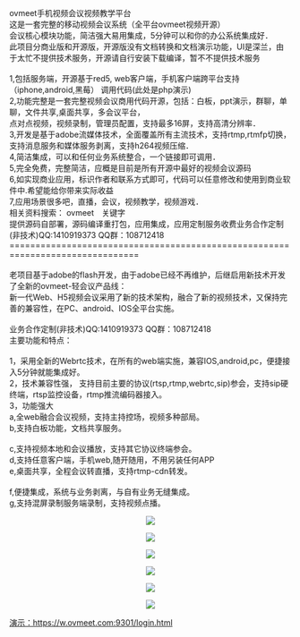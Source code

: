 ovmeet手机视频会议视频教学平台</br>
这是一套完整的移动视频会议系统（全平台ovmeet视频开源）</br>
会议核心模块功能，简洁强大易用集成，5分钟可以和你的办公系统集成好．</br>
此项目分商业版和开源版，开源版没有文档转换和文档演示功能，UI是深兰，由于太忙不提供技术服务，开源请自行安装下载编译，暂不不提供技术服务</br>
</br>
1,包括服务端，开源基于red5, web客户端，手机客户端跨平台支持（iphone,android,黑莓） 调用代码(此处是php演示)</br>
2,功能完整是一套完整视频会议商用代码开源，包括：白板，ppt演示，群聊，单聊，文件共享,桌面共享，多会议平台，</br>
点对点视频，视频录制，管理员配置，支持最多16屏，支持高清分辨率．</br>
3,开发是基于adobe流媒体技术，全面覆盖所有主流技术，支持rtmp,rtmfp切换，支持消息服务和媒体服务剥离，支持h264视频压缩．</br>
4,简洁集成，可以和任何业务系统整合，一个链接即可调用．</br>
5,完全免费，完整简洁，应概是目前是所有开源中最好的视频会议源码</br>
6,如实现商业应用，标识作者和联系方式即可，代码可以任意修改和使用到商业软件中.希望能给你带来实际收益</br>
7,应用场景很多吧，直播，会议，视频教学，视频游戏．</br>
相关资料搜索： ovmeet　关键字 </br>
提供源码自部署，源码编译重打包，应用集成，应用定制服务收费业务合作定制</br>
(非技术)QQ:1410919373  QQ群：108712418 
</br>
===============================================================================</br>
</br>
老项目基于adobe的flash开发，由于adobe已经不再维护，后继启用新技术开发了全新的ovmeet-轻会议产品线：</br>
新一代Web、H5视频会议采用了新的技术架构，融合了新的视频技术，又保持完善的兼容性，在PC、android、IOS全平台实施。</br>
</br>
业务合作定制(非技术)QQ:1410919373  QQ群：108712418</br>
主要功能和特点：</br>
</br>
1，采用全新的Webrtc技术，在所有的web端实施，兼容IOS,android,pc，便捷接入5分钟就能集成好。</br>
2，技术兼容性强， 支持目前主要的协议(rtsp,rtmp,webrtc,sip)参会，支持sip硬终端，rtsp监控设备，rtmp推流编码器接入。</br>
3，功能强大</br>
a,全web融合会议视频，支持主持控场，视频多种部局。</br>
b,支持白板功能，文档共享服务。</br></br>
c,支持视频本地和会议播放，支持其它协议终端参会。</br>
d,支持任意客户端，手机web,随开随用，不用另装任何APP</br>
e,桌面共享，全程会议转直播，支持rtmp-cdn转发。</br></br>
f,便捷集成，系统与业务剥离，与自有业务无缝集成。</br>
g,支持混屏录制服务端录制，支持视频点播。</br>
<p align="center"><img src="https://github.com/ccallcn/ovmeet/raw/master/TIM截图20190423172014.png" /></p>
<p align="center"><img src="https://github.com/ccallcn/ovmeet/raw/master/TIM图片20190324100853.png" /></p>
<p align="center"><img src="https://github.com/ccallcn/ovmeet/raw/master/TIM图片20190417110422.png" /></p>
<p align="center"><img src="https://github.com/ccallcn/ovmeet/raw/master/TIM图片20190417110426.png" /></p>
<p align="center"><img src="https://github.com/ccallcn/ovmeet/raw/master/TIM图片20190417110432.png" /></p>
<p align="center"><img src="https://github.com/ccallcn/ovmeet/raw/master/TIM图片20190423104528.png" /></p>
<a href="https://w.ovmeet.com:9301/login.html">演示：https://w.ovmeet.com:9301/login.html</a>

